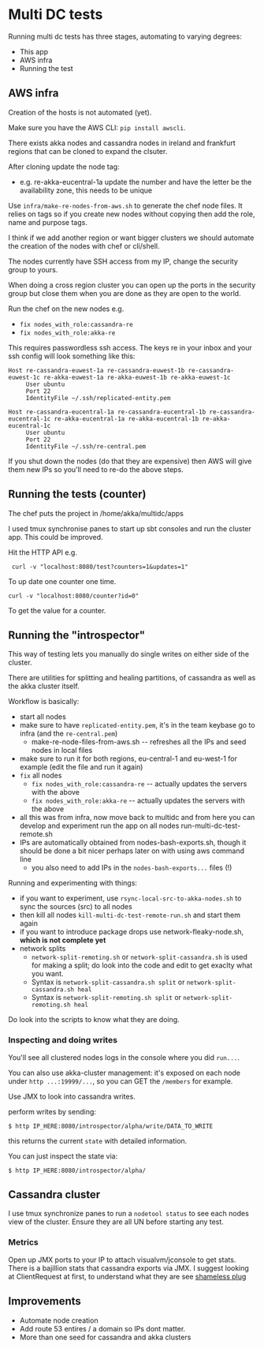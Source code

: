 # Multi DC tests

Running multi dc tests has three stages, automating to varying degrees:

* This app
* AWS infra
* Running the test

## AWS infra

Creation of the hosts is not automated (yet).

Make sure you have the AWS CLI: `pip install awscli`.

There exists akka nodes and cassandra nodes in ireland and frankfurt regions that can be cloned to expand the clsuter.

After cloning update the node tag:
* e.g. re-akka-eucentral-1a update the number and have the letter be the availability zone, this needs to be unique

Use `infra/make-re-nodes-from-aws.sh` to generate the chef node files. It relies on tags so if you create
new nodes without copying then add the role, name and purpose tags.

I think if we add another region or want bigger clusters we should automate the creation of the nodes with chef or cli/shell.

The nodes currently have SSH access from my IP, change the security group to yours.

When doing a cross region cluster you can open up the ports in the security group but close them when you are done as they are open to the world.

Run the chef on the new nodes e.g. 
* `fix nodes_with_role:cassandra-re`
* `fix nodes_with_role:akka-re`

This requires passwordless ssh access. The keys re in your inbox and your ssh config will look something like this:

```
Host re-cassandra-euwest-1a re-cassandra-euwest-1b re-cassandra-euwest-1c re-akka-euwest-1a re-akka-euwest-1b re-akka-euwest-1c
     User ubuntu
     Port 22
     IdentityFile ~/.ssh/replicated-entity.pem

Host re-cassandra-eucentral-1a re-cassandra-eucentral-1b re-cassandra-eucentral-1c re-akka-eucentral-1a re-akka-eucentral-1b re-akka-eucentral-1c
     User ubuntu
     Port 22
     IdentityFile ~/.ssh/re-central.pem

```

If you shut down the nodes (do that they are expensive) then AWS will give them new IPs so you'll need to re-do the above steps.

## Running the tests (counter)

The chef puts the project in /home/akka/multidc/apps

I used tmux synchronise panes to start up sbt consoles and run the cluster app. This could be improved.

Hit the HTTP API e.g.

```
 curl -v "localhost:8080/test?counters=1&updates=1"
```

To up date one counter one time.

```
curl -v "localhost:8080/counter?id=0"
```

To get the value for a counter.

## Running the "introspector"

This way of testing lets you manually do single writes on either side of the cluster.

There are utilities for splitting and healing partitions, of cassandra as well as the akka cluster itself.

Workflow is basically:
- start all nodes
- make sure to have `replicated-entity.pem`, it's in the team keybase
go to infra (and the `re-central.pem`)
  - make-re-node-files-from-aws.sh -- refreshes all the IPs and seed nodes in local files
- make sure to run it for both regions, eu-central-1 and eu-west-1 for example (edit the file and run it again)
- `fix` all nodes
  - `fix nodes_with_role:cassandra-re` -- actually updates the servers with the above
  - `fix nodes_with_role:akka-re` -- actually updates the servers with the above
- all this was from infra, now move back to multidc and from here you can develop and experiment
run the app on all nodes run-multi-dc-test-remote.sh
- IPs are automatically obtained from nodes-bash-exports.sh, though it should be done a bit nicer perhaps later on with using aws command line
  - you also need to add IPs in the `nodes-bash-exports...` files (!)
  
Running and experimenting with things:
- if you want to experiment, use `rsync-local-src-to-akka-nodes.sh` to sync the sources (src) to all nodes
- then kill all nodes `kill-multi-dc-test-remote-run.sh` and start them again
- if you want to introduce package drops use network-fleaky-node.sh, **which is not complete yet** 
- network splits
  - `network-split-remoting.sh` or `network-split-cassandra.sh` is used for making a split; do look into the code and edit to get exaclty what you want. 
  - Syntax is `network-split-cassandra.sh split` or `network-split-cassandra.sh heal`
  - Syntax is `network-split-remoting.sh split` or `network-split-remoting.sh heal`
  
Do look into the scripts to know what they are doing.

### Inspecting and doing writes

You'll see all clustered nodes logs in the console where you did `run...`.

You can also use akka-cluster management: it's exposed on each node under `http ...:19999/...`, so you can GET the `/members` for example.

Use JMX to look into cassandra writes.

perform writes by sending:

```
$ http IP_HERE:8080/introspector/alpha/write/DATA_TO_WRITE
```

this returns the current `state` with detailed information.

You can just inspect the state via:

```
$ http IP_HERE:8080/introspector/alpha/
```




## Cassandra cluster

I use tmux synchronize panes to run a `nodetool status` to see each nodes view of the cluster. Ensure they are all UN before
starting any test.

### Metrics

Open up JMX ports to your IP to attach visualvm/jconsole to get stats. There is a bajillion stats that cassandra exports via JMX.
I suggest looking at ClientRequest at first, to understand what they are see [shameless plug](http://batey.info/cassandra-clientrequest-metrics.html)


## Improvements

* Automate node creation
* Add route 53 entires / a domain so IPs dont matter.
* More than one seed for cassandra and akka clusters

